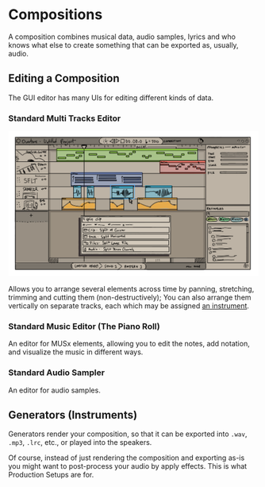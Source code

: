 # Compositions

A composition combines musical data, audio samples, lyrics and who knows what else to create something that can be exported as, usually, audio.

## Editing a Composition

The GUI editor has many UIs for editing different kinds of data.

### Standard Multi Tracks Editor

![Overtone's multi track view, with several tracks, each with assigned instruments and clips.](../../assets/concept_multi_track_view.png)

Allows you to arrange several elements across time by panning, stretching, trimming and cutting them (non-destructively);
You can also arrange them vertically on separate tracks, each which may be assigned [an instrument](/reference/Instruments).

### Standard Music Editor (The Piano Roll)

An editor for MUSx elements, allowing you to edit the notes, add notation,
and visualize the music in different ways.

### Standard Audio Sampler

An editor for audio samples.

## Generators (Instruments)

Generators render your composition, so that it can be exported into
`.wav`, `.mp3`, `.lrc`, etc., or played into the speakers.

Of course, instead of just rendering the composition and exporting as-is
you might want to post-process your audio by apply effects. This is what
Production Setups are for.